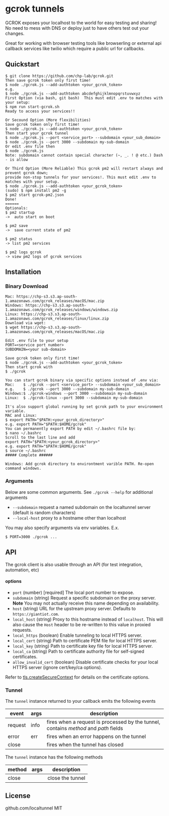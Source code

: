 # gcrok tunnels

GCROK exposes your localhost to the world for easy testing and sharing! No need to mess with DNS or deploy just to have others test out your changes.

Great for working with browser testing tools like browserling or external api callback services like twilio which require a public url for callbacks.

## Quickstart

```
$ git clone https://github.com/chp-lab/gcrok.git
Then save gcrok token only first time!
$ node ./gcrok.js --add-authtoken <your_gcrok_token>
e.g. 
$ node ./gcrok.js --add-authtoken abcdefghijklmnopqrstuvwxyz
First Option (via bash, git bash)  This must edit .env to matches with your setup:
$ npm run start-gcrok.sh
Ready to access your services!!

Or Secound Option (More flexibilities)
Save gcrok token only first time!
$ node ./gcrok.js --add-authtoken <your_gcrok_token>
Then start your gcrok tunnel
$ node ./gcrok.js --port <service_port> --subdomain <your_sub_domain>
$ node ./gcrok.js --port 3000 --subdomain my-sub-domain
Or edit .env file then
$ node ./gcrok.js
Note: subdomain cannot contain special character (~, _. ! @ etc.) Dash - is allow

Or Third Option (More Reliable) This gcrok pm2 will restart always and prevent gcrok down; 
provide non-stop tunnels for your services!. This must edit .env to matches with your setup.
$ node ./gcrok.js --add-authtoken <your_gcrok_token>
(sudo) $ npm install pm2 -g
$ pm2 start gcrok-pm2.json
Done!
======
Optionals:
$ pm2 startup 
->  auto start on boot

$ pm2 save    
->  save current state of pm2        

$ pm2 status  
-> list pm2 services

$ pm2 logs gcrok  
-> view pm2 logs of gcrok services
```

## Installation

### Binary Download

```
Mac: https://chp-s3.s3.ap-south-1.amazonaws.com/gcrok_releases/macOS/mac.zip
Windows: https://chp-s3.s3.ap-south-1.amazonaws.com/gcrok_releases/windows/windows.zip
Linux: https://chp-s3.s3.ap-south-1.amazonaws.com/gcrok_releases/linux/linux.zip
Download via wget: 
$ wget https://chp-s3.s3.ap-south-1.amazonaws.com/gcrok_releases/macOS/mac.zip
```

```
Edit .env file to your setup
PORT=<service port number>
SUBDOMAIN=<your sub-domain>

Save gcrok token only first time!
$ node ./gcrok.js --add-authtoken <your_gcrok_token>
Then start gcrok with
$ ./gcrok

You can start gcrok binary via specific options instead of .env via:
Mac:    $ ./gcrok --port <service_port> --subdomain <your_sub_domain>
e.g.    $ ./gcrok --port 3000 --subdomain my-sub-domain
Windows:$ ./gcrok-windows --port 3000 --subdomain my-sub-domain
Linux:  $ ./gcrok-linux --port 3000 --subdomain my-sub-domain

It's also support global running by set gcrok path to your environment variable.
MAC and Linux: 
$ export PATH="$PATH:<your_gcrok_directory>"
e.g. export PATH="$PATH:$HOME/gcrok"
You can permanently export PATH by edit ~/.bashrc file by:
$ nano ~/.bashrc
Scroll to the last line and add
export PATH="$PATH:<your_gcrok_directory>"
e.g. export PATH="$PATH:$HOME/gcrok"
$ source ~/.bashrc
##### Complete ######

Windows: Add gcrok directory to environtment varible PATH. Re-open command windows.
```

### Arguments

Below are some common arguments. See `./gcrok --help` for additional arguments

- `--subdomain` request a named subdomain on the localtunnel server (default is random characters)
- `--local-host` proxy to a hostname other than localhost

You may also specify arguments via env variables. E.x.

```
$ PORT=3000 ./gcrok ...
```

## API

The gcrok client is also usable through an API (for test integration, automation, etc)

#### options

- `port` (number) [required] The local port number to expose.
- `subdomain` (string) Request a specific subdomain on the proxy server. **Note** You may not actually receive this name depending on availability.
- `host` (string) URL for the upstream proxy server. Defaults to `https://giantiot.com`.
- `local_host` (string) Proxy to this hostname instead of `localhost`. This will also cause the `Host` header to be re-written to this value in proxied requests.
- `local_https` (boolean) Enable tunneling to local HTTPS server.
- `local_cert` (string) Path to certificate PEM file for local HTTPS server.
- `local_key` (string) Path to certificate key file for local HTTPS server.
- `local_ca` (string) Path to certificate authority file for self-signed certificates.
- `allow_invalid_cert` (boolean) Disable certificate checks for your local HTTPS server (ignore cert/key/ca options).

Refer to [tls.createSecureContext](https://nodejs.org/api/tls.html#tls_tls_createsecurecontext_options) for details on the certificate options.

### Tunnel

The `tunnel` instance returned to your callback emits the following events

| event   | args | description                                                                          |
| ------- | ---- | ------------------------------------------------------------------------------------ |
| request | info | fires when a request is processed by the tunnel, contains _method_ and _path_ fields |
| error   | err  | fires when an error happens on the tunnel                                            |
| close   |      | fires when the tunnel has closed                                                     |

The `tunnel` instance has the following methods

| method | args | description      |
| ------ | ---- | ---------------- |
| close  |      | close the tunnel |

## License
github.com/localtunnel
MIT

